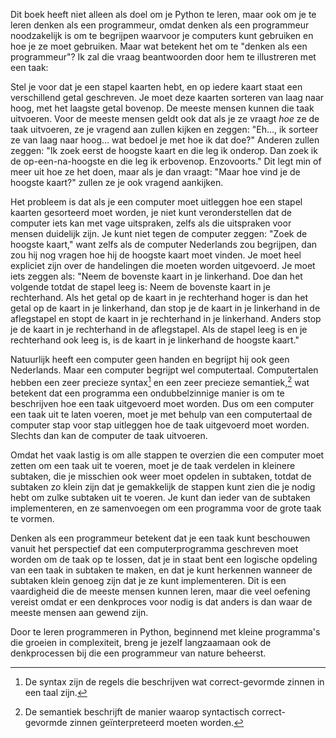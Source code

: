 Dit boek heeft niet alleen als doel om je Python te leren, maar ook om
je te leren denken als een programmeur, omdat denken als een programmeur
noodzakelijk is om te begrijpen waarvoor je computers kunt gebruiken en
hoe je ze moet gebruiken. Maar wat betekent het om te "denken als een
programmeur"? Ik zal die vraag beantwoorden door hem te illustreren met
een taak:

Stel je voor dat je een stapel kaarten hebt, en op iedere kaart staat
een verschillend getal geschreven. Je moet deze kaarten sorteren van
laag naar hoog, met het laagste getal bovenop. De meeste mensen kunnen
die taak uitvoeren. Voor de meeste mensen geldt ook dat als je ze vraagt
*hoe* ze de taak uitvoeren, ze je vragend aan zullen kijken en zeggen:
"Eh…, ik sorteer ze van laag naar hoog… wat bedoel je met hoe ik dat
doe?" Anderen zullen zeggen: "Ik zoek eerst de hoogste kaart en die leg
ik onderop. Dan zoek ik de op-een-na-hoogste en die leg ik erbovenop.
Enzovoorts." Dit legt min of meer uit hoe ze het doen, maar als je dan
vraagt: "Maar hoe vind je de hoogste kaart?" zullen ze je ook vragend
aankijken.

Het probleem is dat als je een computer moet uitleggen hoe een stapel
kaarten gesorteerd moet worden, je niet kunt veronderstellen dat de
computer iets kan met vage uitspraken, zelfs als die uitspraken voor
mensen duidelijk zijn. Je kunt niet tegen de computer zeggen: "Zoek de
hoogste kaart," want zelfs als de computer Nederlands zou begrijpen, dan
zou hij nog vragen hoe hij de hoogste kaart moet vinden. Je moet heel
expliciet zijn over de handelingen die moeten worden uitgevoerd. Je moet
iets zeggen als: "Neem de bovenste kaart in je linkerhand. Doe dan het
volgende totdat de stapel leeg is: Neem de bovenste kaart in je
rechterhand. Als het getal op de kaart in je rechterhand hoger is dan
het getal op de kaart in je linkerhand, dan stop je de kaart in je
linkerhand in de aflegstapel en stopt de kaart in je rechterhand in je
linkerhand. Anders stop je de kaart in je rechterhand in de aflegstapel.
Als de stapel leeg is en je rechterhand ook leeg is, is de kaart in je
linkerhand de hoogste kaart."

Natuurlijk heeft een computer geen handen en begrijpt hij ook geen
Nederlands. Maar een computer begrijpt wel computertaal. Computertalen
hebben een zeer precieze syntax[^1] en een zeer precieze semantiek,[^2]
wat betekent dat een programma een ondubbelzinnige manier is om te
beschrijven hoe een taak uitgevoerd moet worden. Dus om een computer een
taak uit te laten voeren, moet je met behulp van een computertaal de
computer stap voor stap uitleggen hoe de taak uitgevoerd moet worden.
Slechts dan kan de computer de taak uitvoeren.

Omdat het vaak lastig is om alle stappen te overzien die een computer
moet zetten om een taak uit te voeren, moet je de taak verdelen in
kleinere subtaken, die je misschien ook weer moet opdelen in subtaken,
totdat de subtaken zo klein zijn dat je gemakkelijk de stappen kunt zien
die je nodig hebt om zulke subtaken uit te voeren. Je kunt dan ieder van
de subtaken implementeren, en ze samenvoegen om een programma voor de
grote taak te vormen.

Denken als een programmeur betekent dat je een taak kunt beschouwen
vanuit het perspectief dat een computerprogramma geschreven moet worden
om de taak op te lossen, dat je in staat bent een logische opdeling van
een taak in subtaken te maken, en dat je kunt herkennen wanneer de
subtaken klein genoeg zijn dat je ze kunt implementeren. Dit is een
vaardigheid die de meeste mensen kunnen leren, maar die veel oefening
vereist omdat er een denkproces voor nodig is dat anders is dan waar de
meeste mensen aan gewend zijn.

Door te leren programmeren in Python, beginnend met kleine programma's
die groeien in complexiteit, breng je jezelf langzaamaan ook de
denkprocessen bij die een programmeur van nature beheerst.

[^1]: De syntax zijn de regels die beschrijven wat correct-gevormde
    zinnen in een taal zijn.

[^2]: De semantiek beschrijft de manier waarop syntactisch
    correct-gevormde zinnen geïnterpreteerd moeten worden.
